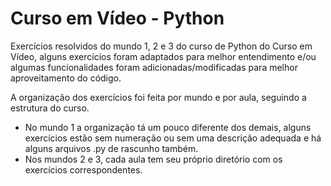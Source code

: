 # Curso em Vídeo - Python

Exercícios resolvidos do mundo 1, 2 e 3 do curso de Python do Curso em Vídeo, alguns exercícios foram adaptados para melhor entendimento e/ou algumas funcionalidades foram adicionadas/modificadas para melhor aproveitamento do código.

A organização dos exercícios foi feita por mundo e por aula, seguindo a estrutura do curso.  

* No mundo 1 a organização tá um pouco diferente dos demais, alguns exercícios estão sem numeração ou sem uma descrição adequada e há alguns arquivos .py de rascunho também.  
* Nos mundos 2 e 3, cada aula tem seu próprio diretório com os exercícios correspondentes.
